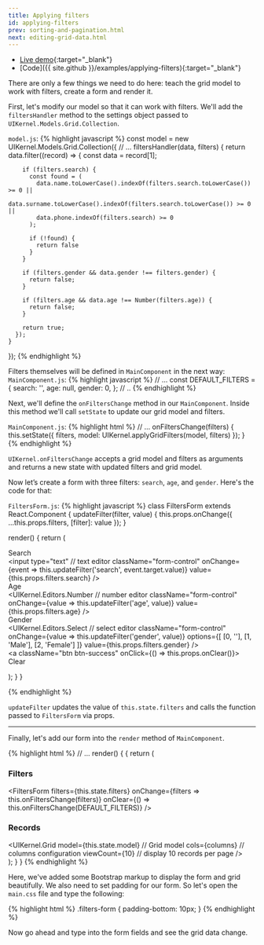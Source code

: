 ```yaml
---
title: Applying filters
id: applying-filters
prev: sorting-and-pagination.html
next: editing-grid-data.html
---
```

* [Live demo](/examples/applying-filters/){:target="_blank"}
* [Code]({{ site.github }}/examples/applying-filters){:target="_blank"}

There are only a few things we need to do here: teach the grid model to work with filters, create a form and render it.

First, let's modify our model so that it can work with filters. We'll add the `filtersHandler` method to the settings
object passed to `UIKernel.Models.Grid.Collection`.


`model.js`:
{% highlight javascript %}
const model = new UIKernel.Models.Grid.Collection({
  // ...
  filtersHandler(data, filters) {
      return data.filter((record) => {
        const data = record[1];

        if (filters.search) {
          const found = (
            data.name.toLowerCase().indexOf(filters.search.toLowerCase()) >= 0 ||
            data.surname.toLowerCase().indexOf(filters.search.toLowerCase()) >= 0 ||
            data.phone.indexOf(filters.search) >= 0
          );

          if (!found) {
            return false
          }
        }

        if (filters.gender && data.gender !== filters.gender) {
          return false;
        }

        if (filters.age && data.age !== Number(filters.age)) {
          return false;
        }

        return true;
      });
    }
});
{% endhighlight %}

Filters themselves will be defined in `MainComponent` in the next way:
 `MainComponent.js`:
 {% highlight javascript %}
 // ...
 const DEFAULT_FILTERS = {
   search: '',
   age: null,
   gender: 0,
 };
 // ..
  {% endhighlight %}


Next, we'll define the `onFiltersChange` method in our `MainComponent`.
Inside this method we'll call `setState` to update our grid model and filters.

`MainComponent.js`:
{% highlight html %}
// ...
onFiltersChange(filters) {
    this.setState({
      filters,
      model: UIKernel.applyGridFilters(model, filters)
    });
  }
{% endhighlight %}

`UIKernel.onFiltersChange` accepts a grid model and filters as arguments and returns a new state with updated filters and grid model.


Now let’s create a form with three filters: `search`, `age`, and `gender`. Here's the code for that:

`FiltersForm.js`:
{% highlight javascript %}
class FiltersForm extends React.Component {
  updateFilter(filter, value) {
    this.props.onChange({
      ...this.props.filters,
      [filter]: value
    });
  }

  render() {
    return (
      <form className="filters-form form-horizontal">
        <div className="form-group">
          <label className="col-sm-3 control-label">Search</label>
          <div className="col-sm-9">
            <input
              type="text" // text editor
              className="form-control"
              onChange={event => this.updateFilter('search', event.target.value)}
              value={this.props.filters.search}
            />
          </div>
        </div>
        <div className="form-group">
          <label className="col-sm-3 control-label">Age</label>
          <div className="col-sm-9">
            <UIKernel.Editors.Number // number editor
              className="form-control"
              onChange={value => this.updateFilter('age', value)}
              value={this.props.filters.age}
            />
          </div>
        </div>
        <div className="form-group">
          <label className="col-sm-3 control-label">Gender</label>
          <div className="col-sm-9">
            <UIKernel.Editors.Select // select editor
              className="form-control"
              onChange={value => this.updateFilter('gender', value)}
              options={[
                [0, ''],
                [1, 'Male'],
                [2, 'Female']
              ]}
              value={this.props.filters.gender}
            />
          </div>
        </div>
        <div className="form-group">
          <div className="col-sm-offset-3 col-sm-9">
            <a className="btn btn-success" onClick={() => this.props.onClear()}>
              Clear
            </a>
          </div>
        </div>
      </form>
    );
  }
}

{% endhighlight %}



`updateFilter` updates the value of `this.state.filters` and calls the function passed to `FiltersForm` via props.

---

Finally, let's add our form into the `render` method of `MainComponent`.

{% highlight html %}
// ...
  render() {
   {
      return (
        <div>
          <div className="panel panel-primary">
            <div className="panel-heading">
              <h3 className="panel-title">Filters</h3>
            </div>
            <div className="panel-body">
              <FiltersForm
                filters={this.state.filters}
                onChange={filters => this.onFiltersChange(filters)}
                onClear={() => this.onFiltersChange(DEFAULT_FILTERS)}
              />
            </div>
          </div>
          <div className="panel panel-info">
            <div className="panel-heading">
              <h3 className="panel-title">Records</h3>
            </div>
            <UIKernel.Grid
              model={this.state.model} // Grid model
              cols={columns} // columns configuration
              viewCount={10} // display 10 records per page
            />
          </div>
        </div>
      );
    }
  }
{% endhighlight %}

Here, we've added some Bootstrap markup to display the form and grid beautifully.
We also need to set padding for our form. So let's open the `main.css` file and type the following:

{% highlight html %}
.filters-form {
    padding-bottom: 10px;
}
{% endhighlight %}

Now go ahead and type into the form fields and see the grid data change.